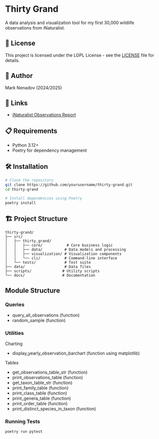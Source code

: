 # Thirty Grand

A data analysis and visualization tool for my first 30,000 wildlife observations from iNaturalist. 

## 📝 License

This project is licensed under the LGPL License - see the [LICENSE](LICENSE) file for details.

## 👤 Author

Mark Nenadov (2024/2025)

## 🔗 Links

- [iNaturalist Observations Report](https://docs.google.com/document/d/19-Nd1FMf-i1crleeBk0qfocPLEZFZPEB0-CNjl1a2Ac/edit?usp=sharing)

## 📋 Requirements

- Python 3.12+
- Poetry for dependency management

## 🛠️ Installation

```bash
# Clone the repository
git clone https://github.com/yourusername/thirty-grand.git
cd thirty-grand

# Install dependencies using Poetry
poetry install
```

## 🏗️ Project Structure

```
thirty-grand/
├── src/
│   ├── thirty_grand/
│   │   ├── core/           # Core business logic
│   │   ├── data/          # Data models and processing
│   │   ├── visualization/ # Visualization components
│   │   └── cli/           # Command-line interface
│   └── tests/             # Test suite
├── data/                  # Data files
├── scripts/              # Utility scripts
└── docs/                 # Documentation
```

## Module Structure

### Queries
- query_all_observations (function)
- random_sample (function)

### Utilities

Charting
- display_yearly_observation_barchart (function using matplotlib)

Tables
- get_observations_table_str (function)
- print_observations_table (function)
- get_taxon_table_str (function)
- print_family_table (function)
- print_class_table (function)
- print_genera_table (function)
- print_order_table (function)
- print_distinct_species_in_taxon (function)

### Running Tests

```bash
poetry run pytest
```
